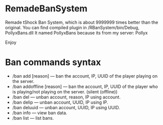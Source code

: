 # RemadeBanSystem
 Remade tShock Ban System, which is about 9999999 times better than the original.
 You can find compiled plugin in /RBanSystem/bin/Debug, PollyxBans.dll
 It named PollyxBans because its from my server: Pollyx

 Enjoy

# Ban commands syntax
+ /ban add <player> <time> [reason]   —   ban the account, IP, UUID of the player playing on the server.
+ /ban addoffline <player> <time> [reason]   —   ban the account, IP, UUID of the player who is playing/not playing on the server. (silent (offline))
+ /ban del <player>   —   unban account, reason, IP using account.
+ /ban delip <player>   —   unban account, UUID, IP using IP.
+ /ban deluuid <player>   —   unban account, UUID, IP using UUID.
+ /ban info <player>   —   view ban data.
+ /ban list   —   list bans.
